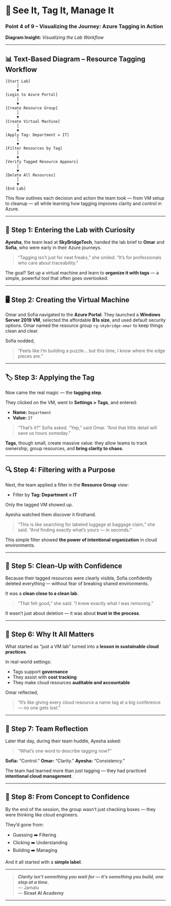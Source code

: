 # 🧭 See It, Tag It, Manage It

### Point 4 of 9 – Visualizing the Journey: Azure Tagging in Action

**Diagram Insight:** *Visualizing the Lab Workflow*

---

## 📊 Text-Based Diagram – Resource Tagging Workflow

```plaintext
[Start Lab] 
     │
     ▼
[Login to Azure Portal]
     │
     ▼
[Create Resource Group]
     │
     ▼
[Create Virtual Machine]
     │
     ▼
[Apply Tag: Department = IT]
     │
     ▼
[Filter Resources by Tag]
     │
     ▼
[Verify Tagged Resource Appears]
     │
     ▼
[Delete All Resources]
     │
     ▼
[End Lab]
```

This flow outlines each decision and action the team took — from VM setup to cleanup — all while learning how tagging improves clarity and control in Azure.

---

## 🏁 Step 1: Entering the Lab with Curiosity

**Ayesha**, the team lead at **SkyBridgeTech**, handed the lab brief to **Omar** and **Sofia**, who were early in their Azure journeys.

> “Tagging isn’t just for neat freaks,” she smiled. “It’s for professionals who care about traceability.”

The goal? Set up a virtual machine and learn to **organize it with tags** — a simple, powerful tool that often goes overlooked.

---

## 🖥️ Step 2: Creating the Virtual Machine

Omar and Sofia navigated to the **Azure Portal**. They launched a **Windows Server 2019 VM**, selected the affordable **B1s size**, and used default security options. Omar named the resource group `rg-skybridge-omar` to keep things clean and clear.

Sofia nodded,

> “Feels like I’m building a puzzle... but this time, I know where the edge pieces are.”

---

## 🏷️ Step 3: Applying the Tag

Now came the real magic — the **tagging step**.

They clicked on the VM, went to **Settings > Tags**, and entered:

* **Name:** `Department`
* **Value:** `IT`

> “That’s it?” Sofia asked.
> “Yep,” said Omar. “And that little detail will save us hours someday.”

**Tags**, though small, create massive value: they allow teams to track ownership, group resources, and **bring clarity to chaos**.

---

## 🔍 Step 4: Filtering with a Purpose

Next, the team applied a filter in the **Resource Group** view:

* Filter by **Tag: Department = IT**

Only the tagged VM showed up.

Ayesha watched them discover it firsthand.

> “This is like searching for labeled luggage at baggage claim,” she said.
> “And finding exactly what’s yours — in seconds.”

This simple filter showed **the power of intentional organization** in cloud environments.

---

## 🧼 Step 5: Clean-Up with Confidence

Because their tagged resources were clearly visible, Sofia confidently deleted everything — without fear of breaking shared environments.

It was a **clean close to a clean lab**.

> “That felt good,” she said. “I knew exactly what I was removing.”

It wasn’t just about deletion — it was about **trust in the process**.

---

## 🤔 Step 6: Why It All Matters

What started as “just a VM lab” turned into a **lesson in sustainable cloud practices**.

In real-world settings:

* Tags support **governance**
* They assist with **cost tracking**
* They make cloud resources **auditable and accountable**

Omar reflected,

> “It’s like giving every cloud resource a name tag at a big conference — no one gets lost.”

---

## 💬 Step 7: Team Reflection

Later that day, during their team huddle, Ayesha asked:

> “What’s one word to describe tagging now?”

**Sofia:** “Control.”
**Omar:** “Clarity.”
**Ayesha:** “Consistency.”

The team had learned more than just tagging — they had practiced **intentional cloud management**.

---

## 🔄 Step 8: From Concept to Confidence

By the end of the session, the group wasn’t just checking boxes — they were thinking like cloud engineers.

They’d gone from:

* Guessing ➡️ Filtering
* Clicking ➡️ Understanding
* Building ➡️ Managing

And it all started with a **simple label**.

---

> _**Clarity isn’t something you wait for — it’s something you build, one step at a time.**_  
> — Jamalu  
> — **Siraat AI Academy**

---


